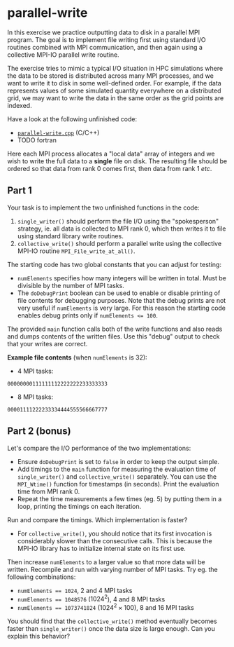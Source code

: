 # parallel-write

In this exercise we practice outputting data to disk in a parallel MPI program.
The goal is to implement file writing first using standard I/O routines combined with MPI communication,
and then again using a collective MPI-IO parallel write routine.

The exercise tries to mimic a typical I/O situation in HPC simulations where the data to be stored is distributed
across many MPI processes, and we want to write it to disk in some well-defined order.
For example, if the data represents values of some simulated quantity everywhere on a distributed grid,
we may want to write the data in the same order as the grid points are indexed.

Have a look at the following unfinished code:

- [`parallel-write.cpp`](./parallel-write.cpp) (C/C++)
- TODO fortran

Here each MPI process allocates a "local data" array of integers and we wish to write the full data to a **single** file on disk.
The resulting file should be ordered so that data from rank 0 comes first, then data from rank 1 *etc*.

## Part 1

Your task is to implement the two unfinished functions in the code:
1. `single_writer()` should perform the file I/O using the "spokesperson" strategy,
ie. all data is collected to MPI rank 0, which then writes it to file using standard library write routines.
2. `collective_write()` should perform a parallel write using the collective MPI-IO routine `MPI_File_write_at_all()`.

The starting code has two global constants that you can adjust for testing:
- `numElements` specifies how many integers will be written in total. Must be divisible by the number of MPI tasks.
- The `doDebugPrint` boolean can be used to enable or disable printing of file contents for debugging purposes.
Note that the debug prints are not very useful if `numElements` is very large. For this reason the starting code enables debug prints only if `numElements <= 100`.

The provided `main` function calls both of the write functions and also reads and dumps contents of the written files. Use this "debug" output to check that your writes are correct.

**Example file contents** (when `numElements` is 32):
- 4 MPI tasks:
```
00000000111111112222222233333333
```
- 8 MPI tasks:
```
00001111222233334444555566667777
```

## Part 2 (bonus)

Let's compare the I/O performance of the two implementations:
- Ensure `doDebugPrint` is set to `false` in order to keep the output simple.
- Add timings to the `main` function for measuring the evaluation time of `single_writer()` and `collective_write()` separately. You can use the `MPI_Wtime()` function for timestamps (in seconds). Print the evaluation time from MPI rank 0.
- Repeat the time measurements a few times (eg. 5) by putting them in a loop, printing the timings on each iteration.

Run and compare the timings. Which implementation is faster?
- For `collective_write()`, you should notice that its first invocation is considerably slower than the consecutive calls. This is because the MPI-IO library has to initialize internal state on its first use.

Then increase `numElements` to a larger value so that more data will be written. Recompile and run with varying number of MPI tasks.
Try eg. the following combinations:
- `numElements == 1024`, 2 and 4 MPI tasks
- `numElements == 1048576` ($1024^2$), 4 and 8 MPI tasks
- `numElements == 1073741824` ($1024^2 \times 100$), 8 and 16 MPI tasks

You should find that the `collective_write()` method eventually becomes faster than `single_writer()` once the data size is large enough. Can you explain this behavior?
